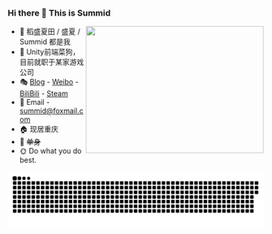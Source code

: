 ###  **Hi there 👋 This is Summid**



<div align = "right"><img align="right" src="https://github-readme-stats.vercel.app/api/top-langs/?username=Summid&layout=compact" height="250" width = "350"/></div>


- 👀 稻盛夏田 / 盛夏 / Summid 都是我
- 🔧 Unity前端菜狗，目前就职于某家游戏公司
- 🎭 [Blog](summid.icu) - [Weibo](https://weibo.com/u/5869258849) - [BiliBili](https://space.bilibili.com/5453066) - [Steam](https://steamcommunity.com/id/Summid/)
- 📧 Email - summid@foxmail.com
- 🏠 现居重庆
- 🧡 ~~单身~~
- 🌞 Do what you do best.



<picture>
  <source media="(prefers-color-scheme: dark)" srcset="https://raw.githubusercontent.com/Summid/Summid/output/github-contribution-grid-snake-dark.svg" />
  <source media="(prefers-color-scheme: light)" srcset="https://raw.githubusercontent.com/Summid/Summid/output/github-contribution-grid-snake.svg" />
  <img alt="github-snake" src="https://raw.githubusercontent.com/Summid/Summid/output/github-contribution-grid-snake.svg" />
</picture>